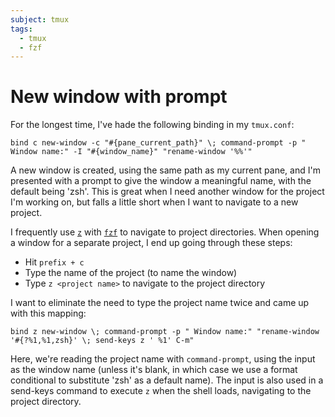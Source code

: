 ```yaml
---
subject: tmux
tags:
  - tmux
  - fzf
---
```


# New window with prompt

For the longest time, I've hade the following binding in my `tmux.conf`:

```tmux
bind c new-window -c "#{pane_current_path}" \; command-prompt -p " Window name:" -I "#{window_name}" "rename-window '%%'"
```

A new window is created, using the same path as my current pane, and I'm
presented with a prompt to give the window a meaningful name, with the default
being 'zsh'. This is great when I need another window for the project I'm
working on, but falls a little short when I want to navigate to a new project.

I frequently use [`z`][github-z] with [`fzf`][github-fzf] to navigate to
project directories. When opening a window for a separate project, I end up
going through these steps:

- Hit `prefix + c`
- Type the name of the project (to name the window)
- Type `z <project name>` to navigate to the project directory

I want to eliminate the need to type the project name twice and came up with
this mapping:

```tmux
bind z new-window \; command-prompt -p " Window name:" "rename-window '#{?%1,%1,zsh}' \; send-keys z ' %1' C-m"
```

Here, we're reading the project name with `command-prompt`, using the input as
the window name (unless it's blank, in which case we use a format conditional
to substitute 'zsh' as a default name). The input is also used in a send-keys
command to execute `z` when the shell loads, navigating to the project
directory.

[github-z]: https://github.com/rupa/z
[github-fzf]: https://github.com/junegunn/fzf
